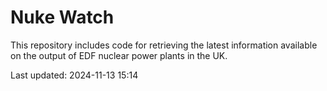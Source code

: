 # Nuke Watch

This repository includes code for retrieving the latest information available on the output of EDF nuclear power plants in the UK.

Last updated: 2024-11-13 15:14